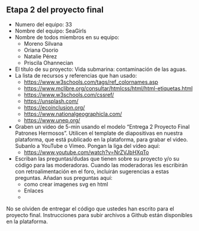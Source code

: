 ## Etapa 2 del proyecto final

- Numero del equipo: 33
- Nombre del equipo: SeaGirls
- Nombre de todos miembros en su equipo:
  - Moreno Silvana 
  - Oriana Osorio 
  - Natalie Pérez 
  - Priscila Ohannecian
- El título de su proyecto: Vida submarina: contaminación de las aguas. 
- La lista de recursos y referencias que han usado:
  - https://www.w3schools.com/tags/ref_colornames.asp
  - https://www.mclibre.org/consultar/htmlcss/html/html-etiquetas.html
  - https://www.w3schools.com/cssref/
  - https://unsplash.com/
  - https://ecoinclusion.org/
  - https://www.nationalgeographicla.com/
  - https://www.unep.org/
- Graben un video de 5-min usando el modelo “Entrega 2 Proyecto Final Patrones Hermosos”. Utilicen el template de diapositivas en nuestra plataforma, que está publicado en la plataforma, para grabar el video. Subanlo a YouTube o Vimeo. Pongan la liga del vídeo aquí: 
  - https://www.youtube.com/watch?v=NrZVJbHXqTo
- Escriban las preguntas/dudas que tienen sobre su proyecto y/o su código para las moderadoras. Cuando las moderadoras les escribirán con retroalimentación en el foro, incluirán sugerencias a estas preguntas. Añadan sus preguntas aquí:
  - como crear imagenes svg en html
  - Enlaces 
  - 

No se olviden de entregar el código que ustedes han escrito para el proyecto final. Instrucciones para subir archivos a Github están disponibles en la plataforma.
